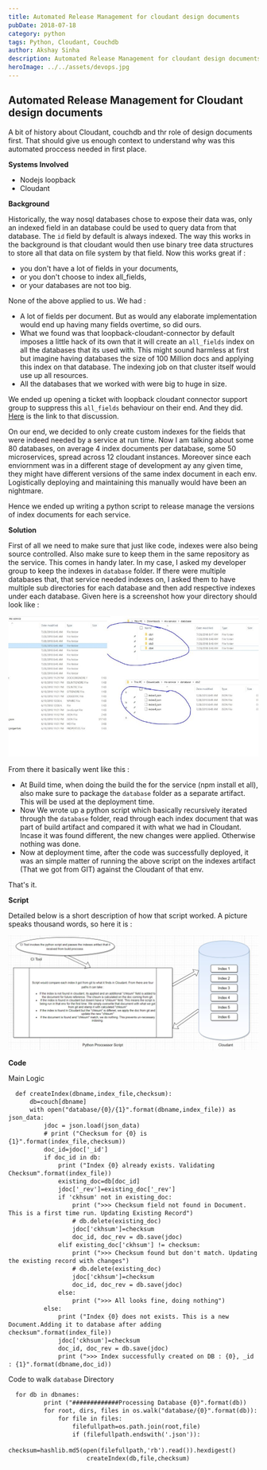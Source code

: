 ```yaml
---
title: Automated Release Management for cloudant design documents
pubDate: 2018-07-18
category: python
tags: Python, Cloudant, Couchdb
author: Akshay Sinha
description: Automated Release Management for cloudant design documents
heroImage: ../../assets/devops.jpg
---
```


## Automated Release Management for Cloudant design documents

A bit of history about Cloudant, couchdb and thr role of design documents first. That should give us enough context to understand why was this automated proccess needed in first place.

**Systems Involved**

* Nodejs loopback
* Cloudant

**Background**

Historically, the way nosql databases chose to expose their data was, only an indexed field in an database could be used to query data from that database. The `id` field by default is always indexed. The way this works in the background is that cloudant would then use binary tree data structures to store all that data on file system by that field. Now this works great if :

* you don't have a lot of fields in your documents,
* or you don't choose to index all_fields,
* or your databases are not too big.

None of the above applied to us. We had :

* A lot of fields per document. But as would any elaborate implementation would end up having many fields overtime, so did ours.
* What we found was that loopback-cloudant-connector by default imposes a little hack of its own that it will create an `all_fields` index on all the databases that its used with. This might sound harmless at first but imagine having databases the size of 100 Million docs and applying this index on that database. The indexing job on that cluster itself would use up all resources.
* All the databases that we worked with were big to huge in size.

We ended up opening a ticket with loopback cloudant connector support group to suppress this `all_fields` behaviour on their end. And they did. [Here](https://github.com/strongloop/loopback-connector-cloudant/issues/162) is the link to that discussion.

On our end, we decided to only create custom indexes for the fields that were indeed needed by a service at run time. Now I am talking about some 80 databases, on average 4 index documents per database, some 50 microservices, spread across 12 cloudant instances. Moreover since each enviornment was in a different stage of development ay any given time, they might have different versions of the same index document in each env. Logistically deploying and maintaining this manually would have been an nightmare.

Hence we ended up writing a python script to release manage the versions of index documents for each service.

**Solution**

First of all we need to make sure that just like code, indexes were also being source controlled. Also make sure to keep them in the same repository as the service. This comes in handy later. In my case, I asked my developer group to keep the indexes in `database` folder. If there were multiple databases that, that service needed indexes on, I asked them to have multiple sub directories for each database and then add respective indexes under each database. Given here is a screenshot how your directory should look like :

![Indexes Directory Structure](../../assets/indexes_dir.jpg)

From there it basically went like this :

* At Build time, when doing the build the for the service (npm install et all), also make sure to package the `database` folder as a separate artifact. This will be used at the deployment time.
* Now We wrote up a python script which basically recursively iterated through the `database` folder, read through each index document that was part of build artifact and compared it with what we had in Cloudant. Incase it was found different, the new changes were applied. Otherwise nothing was done.
* Now at deployment time, after the code was successfully deployed, it was an simple matter of running the above script on the indexes artifact (That we got from GIT) against the Cloudant of that env.

That's it.

**Script**

Detailed below is a short description of how that script worked. A picture speaks thousand words, so here it is :

![Indexes deployment Logic](../../assets/index_deployment.JPG)

**Code**

Main Logic

      def createIndex(dbname,index_file,checksum):
          db=couch[dbname]
          with open("database/{0}/{1}".format(dbname,index_file)) as json_data:
              jdoc = json.load(json_data)
              # print ("Checksum for {0} is {1}".format(index_file,checksum))
              doc_id=jdoc['_id']
              if doc_id in db:
                  print ("Index {0} already exists. Validating Checksum".format(index_file))
                  existing_doc=db[doc_id]
                  jdoc['_rev']=existing_doc['_rev']
                  if 'ckhsum' not in existing_doc:
                      print (">>> Checksum field not found in Document. This is a first time run. Updating Existing Record")
                      # db.delete(existing_doc)
                      jdoc['ckhsum']=checksum
                      doc_id, doc_rev = db.save(jdoc)
                  elif existing_doc['ckhsum'] != checksum:
                      print (">>> Checksum found but don't match. Updating the existing record with changes")
                      # db.delete(existing_doc)
                      jdoc['ckhsum']=checksum
                      doc_id, doc_rev = db.save(jdoc)
                  else:
                      print (">>> All looks fine, doing nothing")
              else:
                  print ("Index {0} does not exists. This is a new Document.Adding it to database after adding checksum".format(index_file))
                  jdoc['ckhsum']=checksum
                  doc_id, doc_rev = db.save(jdoc)
                  print (">>> Index successfully created on DB : {0}, _id : {1}".format(dbname,doc_id))


Code to walk `database` Directory

      for db in dbnames:
              print ("#############Processing Database {0}".format(db))
              for root, dirs, files in os.walk("database/{0}".format(db)):
                  for file in files:
                      filefullpath=os.path.join(root,file)
                      if (filefullpath.endswith('.json')):
                          checksum=hashlib.md5(open(filefullpath,'rb').read()).hexdigest()
                          createIndex(db,file,checksum)